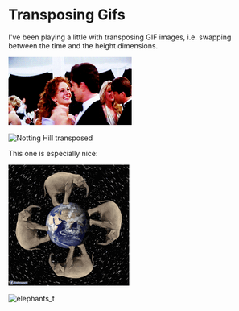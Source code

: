 # Transposing Gifs

I've been playing a little with transposing GIF images, i.e. swapping between the time and the height dimensions.

![Notting Hill](nottingHill.gif)

![Notting Hill transposed](nottingHill_t.gif)

This one is especially nice:

![elephants](elephants_small.gif)

![elephants_t](elephants_t_small.gif)






